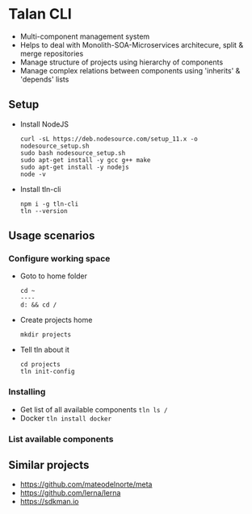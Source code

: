 # Talan CLI

* Multi-component management system
* Helps to deal with Monolith-SOA-Microservices architecure, split & merge repositories
* Manage structure of projects using hierarchy of components
* Manage complex relations between components using 'inherits' & 'depends' lists

## Setup
* Install NodeJS
  ```
  curl -sL https://deb.nodesource.com/setup_11.x -o nodesource_setup.sh
  sudo bash nodesource_setup.sh
  sudo apt-get install -y gcc g++ make
  sudo apt-get install -y nodejs
  node -v
  ```
* Install tln-cli 
  ```
  npm i -g tln-cli
  tln --version
  ```

## Usage scenarios

### Configure working space
* Goto to home folder
  ```
  cd ~
  ----
  d: && cd /
  ```
* Create projects home
  ```
  mkdir projects
  ```
* Tell tln about it
  ```
  cd projects
  tln init-config
  ```

### Installing
* Get list of all available components ```tln ls /```
* Docker ```tln install docker```

### List available components


## Similar projects
* https://github.com/mateodelnorte/meta
* https://github.com/lerna/lerna
* https://sdkman.io
